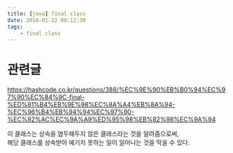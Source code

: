 ```yaml
---
title: [java] final class
date: 2018-01-22 00:12:30
tags:
    - final class
---
```


# 관련글
<https://hashcode.co.kr/questions/388/%EC%9E%90%EB%B0%94%EC%97%90%EC%84%9C-final-%ED%81%B4%EB%9E%98%EC%8A%A4%EB%8A%94-%EC%96%B4%EB%94%94%EC%97%90-%EC%82%AC%EC%9A%A9%ED%95%98%EB%82%98%EC%9A%94>  

이 클래스는 상속을 염두해두지 않은 클래스라는 것을 알려줌으로써,  
해당 클래스를 상속받아 예기치 못하는 일이 일어나는 것을 막을 수 있다.  

<!-- more -->